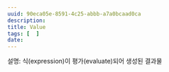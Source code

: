 ```yaml
---
uuid: 90eca05e-8591-4c25-abbb-a7a0bcaad0ca
description: 
title: Value
tags: [  ]
date: 
---
```




설명: 식(expression)이 평가(evaluate)되어 생성된 결과물